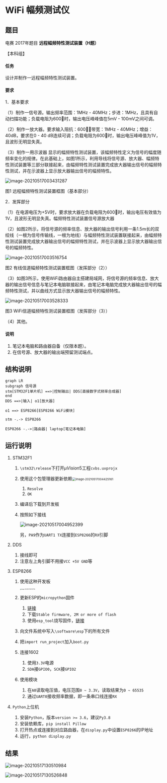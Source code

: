 # WiFi 幅频测试仪

## 题目

电赛 2017年题目 **远程幅频特性测试装置（H题）**

【本科组】

#### 任务

设计并制作一远程幅频特性测试装置。

#### 要求

1．基本要求

（1）制作一信号源。输出频率范围：1MHz -  40MHz；步进：1MHz，且具有自动扫描功能；负载电阻为600时，输出电压峰峰值在5mV - 100mV之间可调。

（2）制作一放大器。要求输入阻抗：600；带宽：1MHz   - 40MHz；增益：40dB，要求在0 - 40 dB连续可调；负载电阻为600时，输出电压峰峰值为1V，且波形无明显失真。

（3）制作一用示波器  显示的幅频特性测试装置，该幅频特性定义为信号的幅度随频率变化的规律。在此基础上，如图1所示，利用导线将信号源、放大器、幅频特性测试装置等三部分联接起来，由幅频特性测试装置完成放大器输出信号的幅频特性测试，并在示波器上显示放大器输出信号的幅频特性。

![image-20210517003431287](README.assets/image-20210517003431287.png)

图1   远程幅频特性测试装置框图（基本部分）

2．发挥部分

（1）在电源电压为+5V时，要求放大器在负载电阻为600时，输出电压有效值为1V，且波形无明显失真。幅频特性测试装置信号源放大器

（2）如图2所示，将信号源的频率信息、放大器的输出信号利用一条1.5m长的双绞线（一根为信号传输线，一根为地线）与幅频特性测试装置联接起来，由幅频特性测试装置完成放大器输出信号的幅频特性测试，并在示波器上显示放大器输出信号的幅频特性。

![image-20210517003516754](README.assets/image-20210517003516754.png)

图2   有线信道幅频特性测试装置框图（发挥部分（2））

（3）如图3所示，使用WiFi路由器自主搭建局域网，将信号源的频率信息、放大器的输出信号信息与笔记本电脑联接起来，由笔记本电脑完成放大器输出信号的幅频特性测试，并以曲线方式显示放大器输出信号的幅频特性。

![image-20210517003528333](README.assets/image-20210517003528333.png)

图3   WiFi信道幅频特性测试装置框图（发挥部分（3））

（4）其他。

#### 说明

1. 笔记本电脑和路由器自备（仅限本题）。
2. 在信号源、放大器的输出端预留测试端点。

## 结构说明

```mermaid
graph LR
subgraph 信号源
stm[STM32F1单片机] ==>|控制输出| DDS[直接数字式频率合成器]
end
DDS ==>|输入| o1[放大器]

o1 ==> ESP8266[ESP8266 WiFi模块]

stm -.-> ESP8266

ESP8266 -.->|路由器| laptop[笔记本电脑]
```

## 运行说明

1. STM32F1

   1. `\stm32\release`下打开$\mu Vision5$工程`cvbs.uvprojx`

   2. 使用这个包管理器更新依赖<img src="README.assets/image-20210517004425161.png" alt="image-20210517004425161" style="zoom: 67%;" />

      1. `Resolve`
      2. `OK`

   3. 编译后下载到开发板

   4. 按照如下接线

      ![image-20210517004952399](README.assets/image-20210517004952399.png)

      另，`PA9`作为`UART1 TX`连接到`ESP8266`的`RX`引脚

2. DDS

   1. 接线即可
   2. 注意左上角引脚不用接`VCC +5V GND`等

3. ESP8266

   1. 使用这种开发板

      <img src="README.assets/image-20210517005137125.png" alt="image-20210517005137125" style="zoom:25%;" />

   2. 更新ESP的`micropython`固件

      1. [链接](https://micropython.org/download/esp8266/)
      2. 下载`Stable firmware, 2M or more of flash`
      3. 使用`esp_tool`烧写固件，[链接](https://dl.pconline.com.cn/download/2575892.html)

   3. 向文件系统中写入`\software\esp`下的所有文件

   4. 把`import run_project`加入`boot.py`

   5. 连接1602

      1. 使用`3.3V`电源
      2. `SDA`接`GPIO0`，`SCK`接`GPIO2`

   6. 使用模块

      1. 在`A0`读取电压值，电压范围`0 ~ 3.3V`，读取结果为`0 ~ 65535`
      2. 通过`UART0`接收频率数据，即一条串口线连接`RX`

4. `Python`上位机

   1. 安装`Python`，版本`version >= 3.6`，建议`Py3.8`
   2. 安装依赖库，`pip install Pillow`
   3. 打开热点或连接到对应路由器，在`display.py`中设置`ESP8266`的IP地址
   4. 运行，`python display.py`

## 结果

![image-20210517130510984](README.assets/image-20210517130510984.png)

![image-20210517130526848](README.assets/image-20210517130526848.png)

